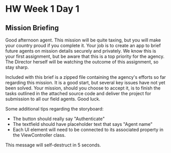 # HW Week 1 Day 1

## Mission Briefing

Good afternoon agent. This mission will be quite taxing, but you will make your country proud if you complete it. Your job is to create an app to brief future agents on mission details securely and privately. We know this is your first assignment, but be aware that this is a top priority for the agency. The Director herself will be watching the outcome of this assignment, so stay sharp.

Included with this brief is a zipped file containing the agency's efforts so far regarding this mission. It is a good start, but several key issues have not yet been solved. Your mission, should you choose to accept it, is to finish the tasks outlined in the attached source code and deliver the project for submission to all our field agents. Good luck.

Some additional tips regarding the storyboard:

* The button should really say "Authenticate"
* The textfield should have placeholder text that says "Agent name"
* Each UI element will need to be connected to its associated property in the ViewController class.

This message will self-destruct in 5 seconds.
